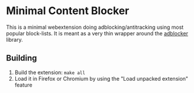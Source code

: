 # Minimal Content Blocker

This is a minimal webextension doing adblocking/antitracking using most popular
block-lists. It is meant as a very thin wrapper around the [adblocker](https://github.com/cliqz-oss/adblocker)
library.

## Building

1. Build the extension: `make all`
2. Load it in Firefox or Chromium by using the "Load unpacked extension" feature
